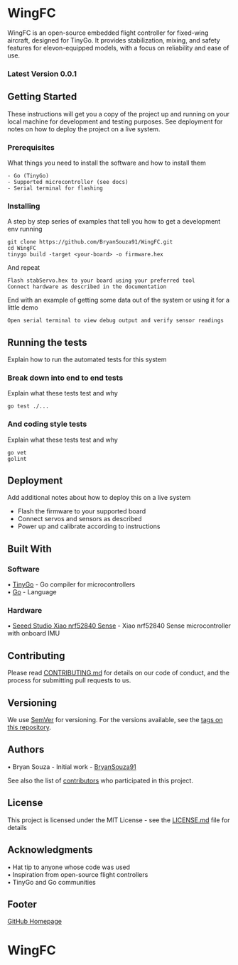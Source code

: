 # WingFC

WingFC is an open-source embedded flight controller for fixed-wing aircraft, designed for TinyGo. It provides stabilization, mixing, and safety features for elevon-equipped models, with a focus on reliability and ease of use.
### Latest Version 0.0.1

## Getting Started

These instructions will get you a copy of the project up and running on your local machine for development and testing purposes. See deployment for notes on how to deploy the project on a live system.

### Prerequisites

What things you need to install the software and how to install them

```
- Go (TinyGo)
- Supported microcontroller (see docs)
- Serial terminal for flashing
```

### Installing

A step by step series of examples that tell you how to get a development env running

```
git clone https://github.com/BryanSouza91/WingFC.git
cd WingFC
tinygo build -target <your-board> -o firmware.hex
```

And repeat

```
Flash stabServo.hex to your board using your preferred tool
Connect hardware as described in the documentation
```

End with an example of getting some data out of the system or using it for a little demo

```
Open serial terminal to view debug output and verify sensor readings
```

## Running the tests

Explain how to run the automated tests for this system

### Break down into end to end tests

Explain what these tests test and why

```
go test ./...
```

### And coding style tests

Explain what these tests test and why

```
go vet
golint
```

## Deployment

Add additional notes about how to deploy this on a live system

- Flash the firmware to your supported board
- Connect servos and sensors as described
- Power up and calibrate according to instructions

## Built With

### Software
• [TinyGo](https://tinygo.org/) - Go compiler for microcontrollers  
• [Go](https://golang.org/) - Language
### Hardware
• [Seeed Studio Xiao nrf52840 Sense](https://wiki.seeedstudio.com/XIAO_BLE/) - Xiao nrf52840 Sense microcontroller with onboard IMU


## Contributing

Please read [CONTRIBUTING.md](https://gist.github.com/PurpleBooth/b24679402957c63ec426) for details on our code of conduct, and the process for submitting pull requests to us.

## Versioning

We use [SemVer](http://semver.org/) for versioning. For the versions available, see the [tags on this repository](https://github.com/BryanSouza91/WingFC/tags).

## Authors

• Bryan Souza - Initial work - [BryanSouza91](https://github.com/BryanSouza91)

See also the list of [contributors](https://github.com/BryanSouza91/WingFC/contributors) who participated in this project.

## License

This project is licensed under the MIT License - see the [LICENSE.md](https://github.com/BryanSouza91/WingFC/blob/main/LICENSE.md) file for details

## Acknowledgments

• Hat tip to anyone whose code was used  
• Inspiration from open-source flight controllers  
• TinyGo and Go communities

## Footer

[GitHub Homepage](https://github.com/)
# WingFC

